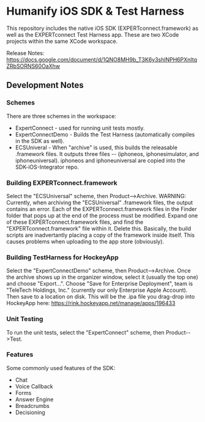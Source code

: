 # Humanify iOS SDK & Test Harness

This repository includes the native iOS SDK (EXPERTconnect.framework) as well as the EXPERTconnect Test Harness app. These are two XCode projects within the same XCode workspace. 

Release Notes: https://docs.google.com/document/d/1QNO8MH9b_T3K6y3shlNPH6PXnItqZRbSORNS60OaXhw

## Development Notes

### Schemes
There are three schemes in the workspace: 
* ExpertConnect - used for running unit tests mostly.  
* ExpertConnectDemo - Builds the Test Harness (automatically compiles in the SDK as well). 
* ECSUniveral - When "archive" is used, this builds the releasable .framework files. It outputs three files -- (iphoneos, iphonesimulator, and iphoneuniversal). iphoneos and iphoneuniversal are copied into the SDK-iOS-Integrator repo. 

### Building EXPERTconnect.framework
Select the "ECSUniversal" scheme, then Product-->Archive. WARNING: Currently, when archiving the "ECSUniversal" .framework files, the output contains an error. Each of the EXPERTconnect.framework files in the Finder folder that pops up at the end of the process must be modified. Expand one of these EXPERTconnect.framework files, and find the "EXPERTconnect.framework" file within it. Delete this. Basically, the build scripts are inadvertantly placing a copy of the framework inside itself. This causes problems when uploading to the app store (obviously). 

### Building TestHarness for HockeyApp 
Select the "ExpertConnectDemo" scheme, then Product-->Archive. Once the archive shows up in the organizer window, select it (usually the top one) and choose "Export...". Choose "Save for Enterprise Deployment", team is "TeleTech Holdings, Inc." (currently our only Enterprise Apple Account). Then save to a location on disk. This will be the .ipa file you drag-drop into HockeyApp here: https://rink.hockeyapp.net/manage/apps/196433

### Unit Testing
To run the unit tests, select the "ExpertConnect" scheme, then Product-->Test. 

### Features
Some commonly used features of the SDK: 
* Chat
* Voice Callback
* Forms
* Answer Engine
* Breadcrumbs
* Decisioning
